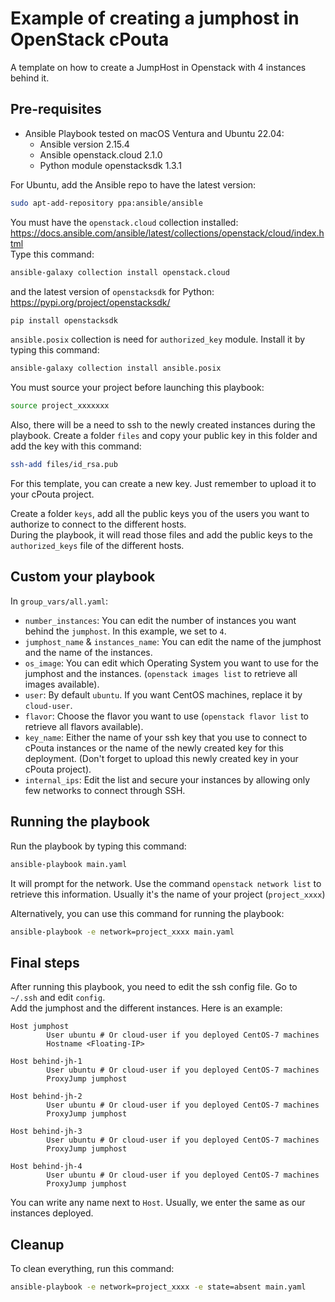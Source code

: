 # Example of creating a jumphost in OpenStack cPouta
A template on how to create a JumpHost in Openstack with 4 instances behind it.


## Pre-requisites
- Ansible Playbook tested on macOS Ventura and Ubuntu 22.04:  
  - Ansible version 2.15.4
  - Ansible openstack.cloud 2.1.0
  - Python module openstacksdk 1.3.1

For Ubuntu, add the Ansible repo to have the latest version:
```sh
sudo apt-add-repository ppa:ansible/ansible
```

You must have the `openstack.cloud` collection installed: https://docs.ansible.com/ansible/latest/collections/openstack/cloud/index.html  
Type this command:
```sh
ansible-galaxy collection install openstack.cloud
```
and the latest version of `openstacksdk` for Python: https://pypi.org/project/openstacksdk/  
```sh
pip install openstacksdk
```

`ansible.posix` collection is need for `authorized_key` module. Install it by typing this command:  
```sh
ansible-galaxy collection install ansible.posix
```

You must source your project before launching this playbook:  
```sh
source project_xxxxxxx
```

Also, there will be a need to ssh to the newly created instances during the playbook. Create a folder `files` and copy your public key in this folder and add the key with this command:  
```sh
ssh-add files/id_rsa.pub
```
For this template, you can create a new key. Just remember to upload it to your cPouta project.  

Create a folder `keys`, add all the public keys you of the users you want to authorize to connect to the different hosts.    
During the playbook, it will read those files and add the public keys to the `authorized_keys` file of the different hosts.


## Custom your playbook
In `group_vars/all.yaml`:
- `number_instances`: You can edit the number of instances you want behind the `jumphost`. In this example, we set to `4`.  
- `jumphost_name` & `instances_name`: You can edit the name of the jumphost and the name of the instances.
- `os_image`: You can edit which Operating System you want to use for the jumphost and the instances. (`openstack images list` to retrieve all images available).
- `user`: By default `ubuntu`. If you want CentOS machines, replace it by `cloud-user`.
- `flavor`: Choose the flavor you want to use (`openstack flavor list` to retrieve all flavors available).
- `key_name`: Either the name of your ssh key that you use to connect to cPouta instances or the name of the newly created key for this deployment. (Don't forget to upload this newly created key in your cPouta project).
- `internal_ips`: Edit the list and secure your instances by allowing only few networks to connect through SSH.


## Running the playbook
Run the playbook by typing this command:  
```sh
ansible-playbook main.yaml
```
It will prompt for the network. Use the command `openstack network list` to retrieve this information. Usually it's the name of your project (`project_xxxx`)

Alternatively, you can use this command for running the playbook:
```sh
ansible-playbook -e network=project_xxxx main.yaml
```


## Final steps
After running this playbook, you need to edit the ssh config file. Go to `~/.ssh` and edit `config`.  
Add the jumphost and the different instances. Here is an example:  
```
Host jumphost
        User ubuntu # Or cloud-user if you deployed CentOS-7 machines
        Hostname <Floating-IP>

Host behind-jh-1
        User ubuntu # Or cloud-user if you deployed CentOS-7 machines
        ProxyJump jumphost

Host behind-jh-2
        User ubuntu # Or cloud-user if you deployed CentOS-7 machines
        ProxyJump jumphost

Host behind-jh-3
        User ubuntu # Or cloud-user if you deployed CentOS-7 machines
        ProxyJump jumphost

Host behind-jh-4
        User ubuntu # Or cloud-user if you deployed CentOS-7 machines
        ProxyJump jumphost
```

You can write any name next to `Host`. Usually, we enter the same as our instances deployed.


## Cleanup
To clean everything, run this command:  
```sh
ansible-playbook -e network=project_xxxx -e state=absent main.yaml
```